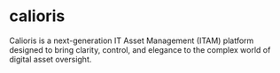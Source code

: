 # calioris
Calioris is a next-generation IT Asset Management (ITAM) platform designed to bring clarity, control, and elegance to the complex world of digital asset oversight.
